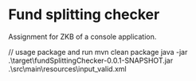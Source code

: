 # Fund splitting checker
Assignment for ZKB of a console application.


// usage package and run
mvn clean package
java -jar .\target\fundSplittingChecker-0.0.1-SNAPSHOT.jar .\src\main\resources\input_valid.xml